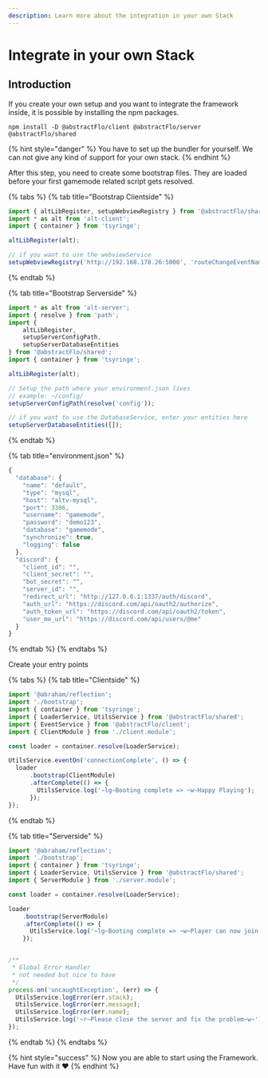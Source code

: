 ```yaml
---
description: Learn more about the integration in your own Stack
---
```


# Integrate in your own Stack

## Introduction

If you create your own setup and you want to integrate the framework inside, it is possible by installing the npm packages.

```text
npm install -D @abstractFlo/client @abstractFlo/server @abstractFlo/shared
```

{% hint style="danger" %}
You have to set up the bundler for yourself. We can not give any kind of support for your own stack.
{% endhint %}

After this step, you need to create some bootstrap files. They are loaded before your first gamemode related script gets resolved.

{% tabs %}
{% tab title="Bootstrap Clientside" %}
```typescript
import { altLibRegister, setupWebviewRegistry } from '@abstractFlo/shared';
import * as alt from 'alt-client';
import { container } from 'tsyringe';

altLibRegister(alt);

// if you want to use the webviewService
setupWebviewRegistry('http://192.168.178.26:5000', 'routeChangeEventName');

```
{% endtab %}

{% tab title="Bootstrap Serverside" %}
```typescript
import * as alt from 'alt-server';
import { resolve } from 'path';
import { 
    altLibRegister, 
    setupServerConfigPath, 
    setupServerDatabaseEntities 
} from '@abstractFlo/shared';
import { container } from 'tsyringe';

altLibRegister(alt);

// Setup the path where your environment.json lives
// example: ~/config/
setupServerConfigPath(resolve('config'));

// if you want to use the DatabaseService, enter your entities here
setupServerDatabaseEntities([]);


```
{% endtab %}

{% tab title="environment.json" %}
```typescript
{
  "database": {
    "name": "default",
    "type": "mysql",
    "host": "altv-mysql",
    "port": 3306,
    "username": "gamemode",
    "password": "demo123",
    "database": "gamemode",
    "synchronize": true,
    "logging": false
  },
  "discord": {
    "client_id": "",
    "client_secret": "",
    "bot_secret": "",
    "server_id": "",
    "redirect_url": "http://127.0.0.1:1337/auth/discord",
    "auth_url": "https://discord.com/api/oauth2/authorize",
    "auth_token_url": "https://discord.com/api/oauth2/token",
    "user_me_url": "https://discord.com/api/users/@me"
  }
}

```
{% endtab %}
{% endtabs %}

Create your entry points

{% tabs %}
{% tab title="Clientside" %}
```typescript
import '@abraham/reflection';
import './bootstrap';
import { container } from 'tsyringe';
import { LoaderService, UtilsService } from '@abstractFlo/shared';
import { EventService } from '@abstractFlo/client';
import { ClientModule } from './client.module';

const loader = container.resolve(LoaderService);

UtilsService.eventOn('connectionComplete', () => {
  loader
      .bootstrap(ClientModule)
      .afterComplete(() => {
        UtilsService.log('~lg~Booting complete => ~w~Happy Playing');
      });
});

```
{% endtab %}

{% tab title="Serverside" %}
```typescript
import '@abraham/reflection';
import './bootstrap';
import { container } from 'tsyringe';
import { LoaderService, UtilsService } from '@abstractFlo/shared';
import { ServerModule } from './server.module';

const loader = container.resolve(LoaderService);

loader
    .bootstrap(ServerModule)
    .afterComplete(() => {
      UtilsService.log('~lg~Booting complete => ~w~Player can now join and have some fun');
    });


/**
 * Global Error Handler
 * not needed but nice to have
 */
process.on('uncaughtException', (err) => {
  UtilsService.logError(err.stack);
  UtilsService.logError(err.message);
  UtilsService.logError(err.name);
  UtilsService.log('~r~Please close the server and fix the problem~w~');
});

```
{% endtab %}
{% endtabs %}

{% hint style="success" %}
Now you are able to start using the Framework. Have fun with it ❤ 
{% endhint %}

